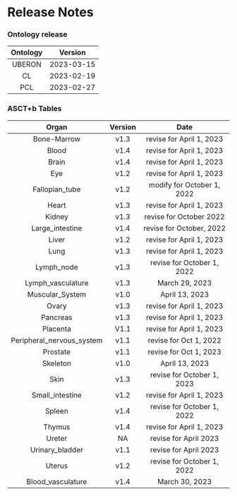 
Release Notes
=============

### Ontology release

|Ontology|Version|
| :---: | :---: |
|UBERON|2023-03-15|
|CL|2023-02-19|
|PCL|2023-02-27|

### ASCT+b Tables

|Organ|Version|Date|
| :---: | :---: | :---: |
|Bone-Marrow|v1.3|revise for April 1, 2023|
|Blood|v1.4|revise for April 1, 2023|
|Brain|v1.4|revise for April 1, 2023|
|Eye|v1.2|revise for April 1, 2023|
|Fallopian_tube|v1.2|modify for October 1, 2022|
|Heart|v1.3|revise for April 1, 2023|
|Kidney|v1.3|revise for October 2022|
|Large_intestine|v1.4|revise for October, 2022|
|Liver|v1.2|revise for April 1, 2023|
|Lung|v1.3|revise for April 1, 2023|
|Lymph_node|v1.3|revise for October 1, 2022|
|Lymph_vasculature|v1.3|March 29, 2023|
|Muscular_System|v1.0|April 13, 2023|
|Ovary|v1.3|revise for April 1, 2023|
|Pancreas|v1.3|revise for April 1, 2023|
|Placenta|V1.1|revise for April 1, 2023|
|Peripheral_nervous_system|v1.1|revise for Oct 1, 2022|
|Prostate|v1.1|revise for Oct 1, 2023|
|Skeleton|v1.0|April 13, 2023|
|Skin|v1.3|revise for October 1, 2023|
|Small_intestine|v1.2|revise for April 1, 2023|
|Spleen|v1.4|revise for October 1, 2022|
|Thymus|v1.4|revise for April 1, 2023|
|Ureter|NA|revise for April 2023|
|Urinary_bladder|v1.1|revise for April 2023|
|Uterus|v1.2|revise for October 1, 2022|
|Blood_vasculature|v1.4|March 30, 2023|
